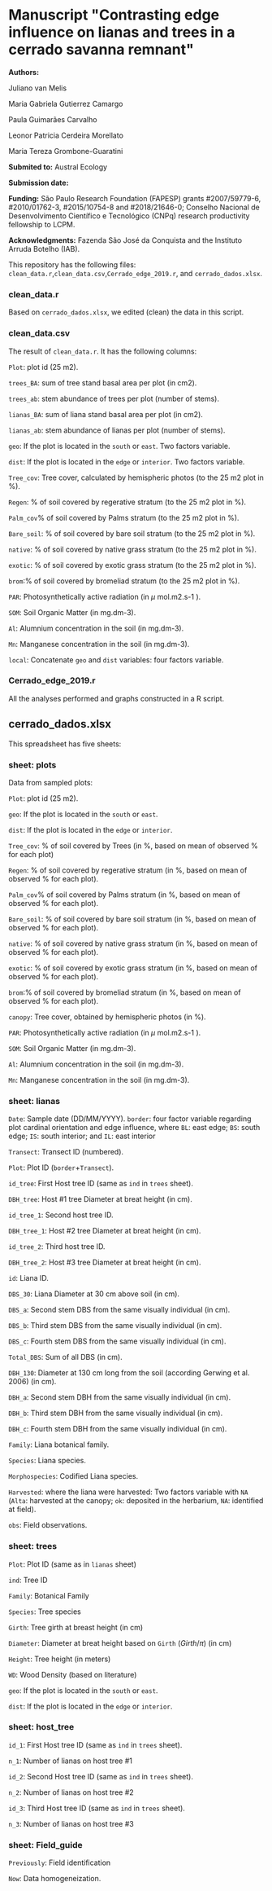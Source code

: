 # Manuscript "Contrasting edge influence on lianas and trees in a cerrado savanna remnant"
**Authors:** 

Juliano van Melis

Maria Gabriela Gutierrez Camargo

Paula Guimarães Carvalho

Leonor Patricia Cerdeira Morellato

Maria Tereza Grombone-Guaratini

**Submited to:** Austral Ecology

**Submission date:**

**Funding:**
São Paulo Research Foundation (FAPESP) grants #2007/59779-6, #2010/01762-3, #2015/10754-8 and #2018/21646-0; 
Conselho Nacional de Desenvolvimento Científico e Tecnológico (CNPq) research productivity fellowship to LCPM. 

**Acknowledgments:**
Fazenda São José da Conquista and the Instituto Arruda Botelho (IAB).


This repository has the following files: `clean_data.r`,`clean_data.csv`,`Cerrado_edge_2019.r`,  and `cerrado_dados.xlsx`.

### clean_data.r

Based on `cerrado_dados.xlsx`, we edited (clean) the data in this script.

### clean_data.csv

The result of `clean_data.r`. It has the following columns:

`Plot`: plot id (25 m2).	

`trees_BA`: sum of tree stand basal area per plot (in cm2).	

`trees_ab`: stem abundance of trees per plot (number of stems).	

`lianas_BA`: sum of liana stand basal area per plot (in cm2).	

`lianas_ab`: stem abundance of lianas per plot (number of stems).		

`geo`: If the plot is located in the `south` or `east`. Two factors variable.	

`dist`: If the plot is located in the `edge` or `interior`.	Two factors variable.	

`Tree_cov`: Tree cover, calculated by hemispheric photos  (to the 25 m2 plot in %).	

`Regen`: % of soil covered by regerative stratum  (to the 25 m2 plot in %).	

`Palm_cov`% of soil covered by Palms stratum (to the 25 m2 plot in %).		

`Bare_soil`: % of soil covered by bare soil stratum  (to the 25 m2 plot in %).	

`native`: % of soil covered by native grass stratum  (to the 25 m2 plot in %).	

`exotic`: % of soil covered by exotic grass stratum  (to the 25 m2 plot in %).	

`brom`:% of soil covered by bromeliad stratum (to the 25 m2 plot in %).		

`PAR`: Photosynthetically active radiation (in $\mu$ mol.m2.s-1 ).

`SOM`: Soil Organic Matter (in mg.dm-3).	

`Al`: Alumnium concentration in the soil (in mg.dm-3).	

`Mn`: Manganese concentration in the soil (in mg.dm-3).

`local`: Concatenate `geo` and `dist` variables: four factors variable.

### Cerrado_edge_2019.r
All the analyses performed and graphs constructed in a R script.

## cerrado_dados.xlsx
This spreadsheet has five sheets:

### sheet: plots
Data from sampled plots:

`Plot`: plot id (25 m2).

`geo`: If the plot is located in the `south` or `east`.	

`dist`: If the plot is located in the `edge` or `interior`.

`Tree_cov`: % of soil covered by Trees (in %, based on mean of observed % for each plot)

`Regen`: % of soil covered by regerative stratum	(in %, based on mean of observed % for each plot).

`Palm_cov`% of soil covered by Palms stratum	(in %, based on mean of observed % for each plot).

`Bare_soil`: % of soil covered by bare soil stratum	(in %, based on mean of observed % for each plot).

`native`: % of soil covered by native grass stratum	(in %, based on mean of observed % for each plot).

`exotic`: % of soil covered by exotic grass stratum	(in %, based on mean of observed % for each plot).

`brom`:% of soil covered by bromeliad stratum	(in %, based on mean of observed % for each plot).

`canopy`: Tree cover, obtained by hemispheric photos (in %).

`PAR`: Photosynthetically active radiation (in $\mu$ mol.m2.s-1 ).

`SOM`: Soil Organic Matter (in mg.dm-3).

`Al`: Alumnium concentration in the soil (in mg.dm-3).	

`Mn`: Manganese concentration in the soil (in mg.dm-3).

### sheet: lianas
`Date`: Sample date (DD/MM/YYYY). 
`border`: four factor variable regarding plot cardinal orientation and edge influence, where `BL`: east edge; `BS`: south edge; `IS`: south interior; and  `IL`: east interior

`Transect`: Transect ID	(numbered).

`Plot`: Plot ID (`border`+`Transect`).	

`id_tree`: First Host tree ID	(same as `ind` in `trees` sheet).

`DBH_tree`: Host #1 tree Diameter at breat height	(in cm).

`id_tree_1`: Second host tree ID.	

`DBH_tree_1`: Host #2 tree Diameter at breat height (in cm).	

`id_tree_2`: Third host tree ID.		

`DBH_tree_2`: Host #3 tree Diameter at breat height (in cm).	

`id`: Liana ID.	

`DBS_30`: Liana Diameter at 30 cm above soil (in cm).	

`DBS_a`: 	Second stem DBS from the same visually individual (in cm).

`DBS_b`: Third stem DBS from the same visually individual (in cm).	

`DBS_c`: Fourth stem DBS from the same visually individual (in cm).	

`Total_DBS`: Sum of all DBS (in cm).

`DBH_130`: Diameter at 130 cm long from the soil (according Gerwing et al. 2006) (in cm).	

`DBH_a`: Second stem DBH from the same visually individual	(in cm).

`DBH_b`: Third stem DBH from the same visually individual	(in cm).	

`DBH_c`: Fourth stem DBH from the same visually individual (in cm).	

`Family`: Liana botanical family.	

`Species`: Liana species.	

`Morphospecies`: Codified Liana species.

`Harvested`: where the liana	were harvested: Two factors variable with `NA` (`Alta`: harvested at the canopy; `ok`: deposited in the herbarium, `NA`: identified at field).

`obs`: Field observations.	

### sheet: trees
`Plot`: Plot ID (same as in `lianas` sheet)

`ind`: Tree ID	

`Family`: Botanical Family	

`Species`: Tree species 	

`Girth`: Tree girth at breast height	(in cm)

`Diameter`: Diameter at breat height based on `Girth` ($Girth/\pi$)	(in cm)

`Height`: Tree height (in meters)	

`WD`: Wood Density (based on literature)	

`geo`: If the plot is located in the `south` or `east`.	

`dist`: If the plot is located in the `edge` or `interior`.

### sheet: host_tree

`id_1`: First Host tree ID	(same as `ind` in `trees` sheet).	

`n_1`: Number of lianas on host tree #1	

`id_2`: Second Host tree ID	(same as `ind` in `trees` sheet).	

`n_2`: Number of lianas on host tree #2	

`id_3`: Third Host tree ID	(same as `ind` in `trees` sheet).	

`n_3`: Number of lianas on host tree #3


### sheet: Field_guide

`Previously`: Field identification

`Now`: Data homogeneization.
